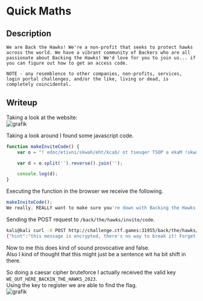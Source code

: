 # Quick Maths

## Description
```
We are Back the Hawks! We're a non-profit that seeks to protect hawks across the world. We have a vibrant community of Backers who are all passionate about Backing the Hawks! We'd love for you to join us... if you can figure out how to get an access code.

NOTE - any resemblence to other companies, non-profits, services, login portal challenges, and/or the like, living or dead, is completely coincidental. 
```

## Writeup

Taking a look at the website: <br/>
![grafik](https://github.com/Aryt3/writeups/assets/110562298/40102a23-85cb-455b-9558-10f20bb57e09)

Taking a look around I found some javascript code. <br/>
```js
function makeInviteCode() {
    var o = "! edoc/etivni/skwah/eht/kcab/ ot tseuqer TSOP a ekaM !skwaH eht gnikcaB htiw nwod er'uoy erus ekam ot tnaw YLLAER ,yllaer eW";

    var d = o.split('').reverse().join('');

    console.log(d);
}
```

Executing the function in the browser we receive the following. <br/>
```js
makeInviteCode();
We really, REALLY want to make sure you're down with Backing the Hawks! Make a POST request to /back/the/hawks/invite/code !
```

Sending the POST request to `/back/the/hawks/invite/code`.
```sh
kali@kali curl -X POST http://challenge.ctf.games:31955/back/the/hawks/invite/code
{"hint":"this message is encrypted, there's no way to break it! Forget about backing the hawks. Your journey ends here.","message":"TB_LRQ_EBOB_YXZHFK_QEB_EXTHP_2023"}
```

Now to me this does kind of sound provocative and false. <br/>
Also I kind of thought that this might just be a sentence wit ha bit shift in there. <br/>

So doing a caesar cipher bruteforce I actually received the valid key `WE_OUT_HERE_BACKIN_THE_HAWKS_2023`. <br/>
Using the key to register we are able to find the flag. <br/>
![grafik](https://github.com/Aryt3/writeups/assets/110562298/8c470741-ccf1-4406-b0a6-80b2125acd6f)
